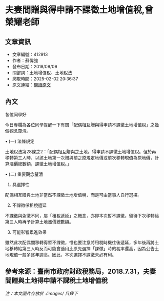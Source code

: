 # 夫妻間贈與得申請不課徵土地增值稅,曾榮耀老師

## 文章資訊
- 文章編號：412913
- 作者：蘇偉強
- 發布日期：2018/08/09
- 關鍵詞：土地增值稅、土地稅法
- 爬取時間：2025-02-02 20:36:37
- 原文連結：[閱讀原文](https://real-estate.get.com.tw/Columns/detail.aspx?no=412913)

## 內文
各位同學好

今日專欄為各位同學提醒一下有關「配偶相互贈與得申請不課徵土地增值稅」之幾個觀念釐清。

• (一) 法條規定

土地稅法第28條之2：「配偶相互贈與之土地，得申請不課徵土地增值稅。但於再移轉第三人時，以該土地第一次贈與前之原規定地價或前次移轉現值為原地價，計算漲價總數額，課徵土地增值稅。」

• (二) 重要觀念釐清

1. 具選擇性

配偶相互贈與土地非當然不課徵土地增值稅，而是可由當事人自行選擇。

2. 不課徵係租稅遞延

不課徵與免徵不同，屬「租稅遞延」之概念，亦即本次暫不課徵，留待下次移轉給第三人時再予計算土地漲價總數額。

3. 可能影響累進效果

雖然此次配偶間移轉得暫不課徵，惟也要注意將租稅時機往後遞延，多年後再將土地移轉給第三人時反而可能會適用比原先選擇「課徵」時的稅率還高，因為公告土地現值一般多逐年調高。因此，本次選擇不課徵未必有利。

參考來源：臺南市政府財政稅務局，2018.7.31，夫妻間贈與土地得申請不課稅土地增值稅
---
*注：本文圖片存放於 ./images/ 目錄下*
